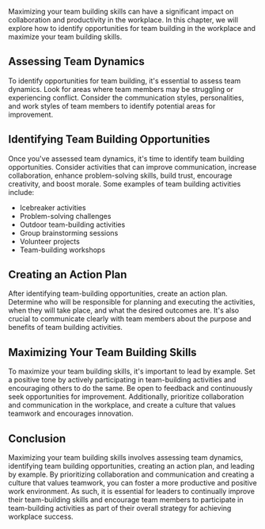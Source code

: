
Maximizing your team building skills can have a significant impact on collaboration and productivity in the workplace. In this chapter, we will explore how to identify opportunities for team building in the workplace and maximize your team building skills.

Assessing Team Dynamics
-----------------------

To identify opportunities for team building, it's essential to assess team dynamics. Look for areas where team members may be struggling or experiencing conflict. Consider the communication styles, personalities, and work styles of team members to identify potential areas for improvement.

Identifying Team Building Opportunities
---------------------------------------

Once you've assessed team dynamics, it's time to identify team building opportunities. Consider activities that can improve communication, increase collaboration, enhance problem-solving skills, build trust, encourage creativity, and boost morale. Some examples of team building activities include:

* Icebreaker activities
* Problem-solving challenges
* Outdoor team-building activities
* Group brainstorming sessions
* Volunteer projects
* Team-building workshops

Creating an Action Plan
-----------------------

After identifying team-building opportunities, create an action plan. Determine who will be responsible for planning and executing the activities, when they will take place, and what the desired outcomes are. It's also crucial to communicate clearly with team members about the purpose and benefits of team building activities.

Maximizing Your Team Building Skills
------------------------------------

To maximize your team building skills, it's important to lead by example. Set a positive tone by actively participating in team-building activities and encouraging others to do the same. Be open to feedback and continuously seek opportunities for improvement. Additionally, prioritize collaboration and communication in the workplace, and create a culture that values teamwork and encourages innovation.

Conclusion
----------

Maximizing your team building skills involves assessing team dynamics, identifying team building opportunities, creating an action plan, and leading by example. By prioritizing collaboration and communication and creating a culture that values teamwork, you can foster a more productive and positive work environment. As such, it is essential for leaders to continually improve their team-building skills and encourage team members to participate in team-building activities as part of their overall strategy for achieving workplace success.

